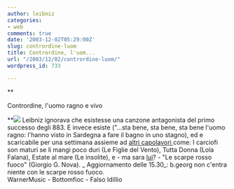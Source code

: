 ```yaml
---
author: leibniz
categories:
- web
comments: true
date: '2003-12-02T05:29:00Z'
slug: contrordine-luom
title: Contrordine, l'uom...
url: "/2003/12/02/contrordine-luom/"
wordpress_id: 733

---
```

**  

Contrordine, l'uomo ragno e vivo

  
**![](https://www.warnermusic.it/media/060/8573859792.jpg) Leibniz ignorava che esistesse una canzone antagonista del primo successo degli 883. E invece esiste ("...sta bene, sta bene, sta bene l'uomo ragno: l'hanno visto in Sardegna a fare il bagno in uno stagno), ed e scaricabile per una settimana assieme ad  [ altri capolavori ](https://www.bottomfioc.net/catacombaframe.htm)come: I carciofi son maturi se li mangi poco duri (Le Figlie del Vento), Tutta Donna (Lola Falana), Estate al mare (Le insolite), e - ma sara  [ lui](https://falsoidillio.splinder.it/)? - "Le scarpe rosso fuoco" (Giorgio G. Nova).
 _ Aggiornamento delle 15.30_: b.georg non c'entra niente con le scarpe rosso fuoco.   
WarnerMusic - Bottomfioc - Falso Idillio
